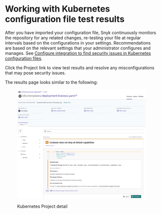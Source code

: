 # Working with Kubernetes configuration file test results

After you have imported your configuration file, Snyk continuously monitors the repository for any related changes, re-testing your file at regular intervals based on the configurations in your settings. Recommendations are based on the relevant settings that your administrator configures and manages. See [Configure integration to find security issues in Kubernetes configuration files](configure-integration-to-find-security-issues-in-kubernetes-configuration-files-current-iac.md).

Click the Project link to view test results and resolve any misconfigurations that may pose security issues.

The results page looks similar to the following:

<figure><img src="../../../../.gitbook/assets/image (61).png" alt="Kubernetes Project detail"><figcaption><p>Kubernetes Project detail</p></figcaption></figure>
